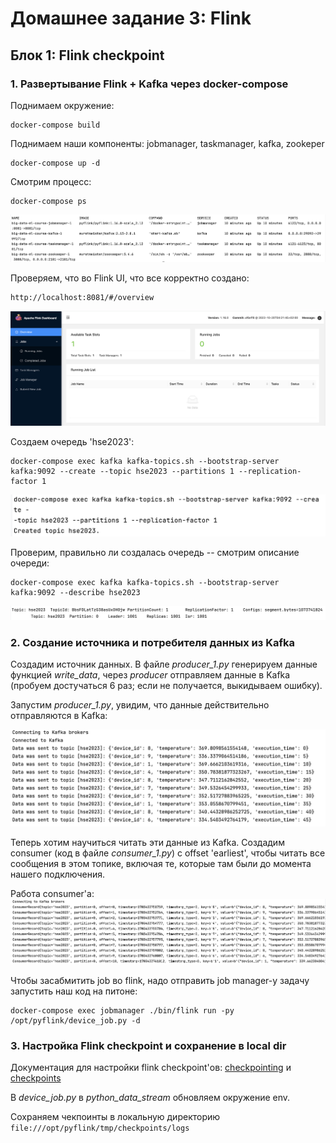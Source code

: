 # Домашнее задание 3: Flink

## Блок 1: Flink checkpoint

### 1. Развертывание Flink + Kafka через docker-compose

Поднимаем окружение:

```commandline
docker-compose build
```

Поднимаем наши компоненты: jobmanager, taskmanager, kafka, zookeper

```commandline
docker-compose up -d
```

Смотрим процесс:

```commandline
docker-compose ps
```

<img src="homework/screenshots/block-1/2-docker-compose-ps-res.png">

Проверяем, что во Flink UI, что все корректно создано:

```
http://localhost:8081/#/overview

```

<img src="homework/screenshots/block-1/1-docker-build-res.png">

Создаем очередь 'hse2023':

```commandline
docker-compose exec kafka kafka-topics.sh --bootstrap-server kafka:9092 --create --topic hse2023 --partitions 1 --replication-factor 1
```

<img src="homework/screenshots/block-1/3-create-topic.png">

Проверим, правильно ли создалась очередь -- смотрим описание очереди:

```commandline
docker-compose exec kafka kafka-topics.sh --bootstrap-server kafka:9092 --describe hse2023  
```

<img src="homework/screenshots/block-1/4-topic-desc.png">

### 2. Создание источника и потребителя данных из Kafka

Создадим источник данных. В файле *producer_1.py* генерируем данные функцией *write_data*, через *producer* отправляем
данные в Kafka (пробуем достучаться 6 раз; если не получается, выкидываем ошибку).

Запустим *producer_1.py*, увидим, что данные действительно отправляются в Kafka:

<img src="homework/screenshots/block-1/5-data-generation.png">

Теперь хотим научиться читать эти данные из Kafka. Создадим consumer (код в файле *consumer_1.py*) c offset 'earliest',
чтобы читать все сообщения в этом топике, включая те, которые там были до момента нашего подключения.

Работа consumer'а:
<img src="homework/screenshots/block-1/6-consumer.png">

Чтобы засабмитить job во flink, надо отправить job manager-у задачу запустить наш код на питоне:
```commandline
docker-compose exec jobmanager ./bin/flink run -py /opt/pyflink/device_job.py -d  
```

### 3. Настройка Flink checkpoint и сохранение в local dir

Документация для настройки flink checkpoint'ов: [checkpointing](https://nightlies.apache.org/flink/flink-docs-master/docs/dev/datastream/fault-tolerance/checkpointing/) и [checkpoints](https://nightlies.apache.org/flink/flink-docs-master/docs/ops/state/checkpoints/#checkpoint-storage)

В *device_job.py* в *python_data_stream* обновляем окружение env.

Сохраняем чекпоинты в локальную директорию `file:///opt/pyflink/tmp/checkpoints/logs`

